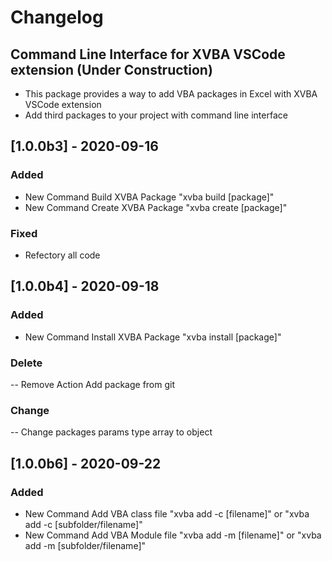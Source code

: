 # Changelog

## Command Line Interface for XVBA VSCode extension (Under Construction)

- This package provides a way to add VBA packages in Excel with XVBA VSCode extension
- Add third packages to your project with command line interface



## [1.0.0b3] - 2020-09-16
### Added
- New Command Build XVBA Package "xvba build [package]"
- New Command Create XVBA Package "xvba create [package]"

### Fixed
- Refectory all code

## [1.0.0b4] - 2020-09-18
### Added
- New Command Install XVBA Package "xvba install [package]"

### Delete
-- Remove Action Add package from git

### Change
-- Change packages params type array to object

## [1.0.0b6] - 2020-09-22
### Added
- New Command Add VBA class file "xvba  add -c [filename]"  or "xvba  add -c [subfolder/filename]"
- New Command Add VBA Module file "xvba  add -m [filename]" or "xvba  add -m [subfolder/filename]"